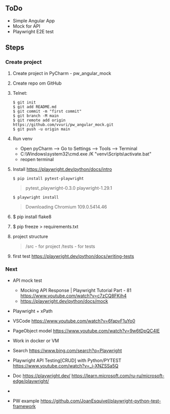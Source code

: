 ## ToDo
- Simple Angular App
- Mock for API
- Playwright E2E test


## Steps
### Create project
1. Create project in PyCharm - pw_angular_mock
2. Create repo om GitHub
3. Telnet:
    ```
    $ git init
    $ git add README.md
    $ git commit -m "first commit"
    $ git branch -M main
    $ git remote add origin https://github.com/vvuri/pw_angular_mock.git
    $ git push -u origin main
    ```    
4. Run venv
   - Open pyCharm --> Go to Settings --> Tools --> Terminal
   - C:\Windows\system32\cmd.exe /K  "venv\Scripts\activate.bat"
   - reopen terminal	
5. Install https://playwright.dev/python/docs/intro

   ``` $ pip install pytest-playwright ```
    > pytest_playwright-0.3.0
    > playwright-1.29.1
    
   ```$ playwright install```    
    > Downloading Chromium 109.0.5414.46 
6. $ pip install flake8
7. $ pip freeze > requirements.txt 	
8. project structure
    > /src - for project
      /tests - for tests
9. first test
    https://playwright.dev/python/docs/writing-tests

### Next

- API mock test
    - Mocking API Response | Playwright Tutorial Part - 81
        https://www.youtube.com/watch?v=c7zCQ8FKih4
    - https://playwright.dev/python/docs/mock

- Playwright + xPath

- VSCode
    https://www.youtube.com/watch?v=6fapvF1uYo0

- PageObject model
    https://www.youtube.com/watch?v=9w6tDpQC4lE

- Work in docker or VM

- Search 
    https://www.bing.com/search?q=Playwright

- Playwright API Testing[CRUD] with Python/PYTEST
    https://www.youtube.com/watch?v=_i-XNZSSa5Q

- Doc
    https://playwright.dev/
    https://learn.microsoft.com/ru-ru/microsoft-edge/playwright/
- 
- PW example
    https://github.com/JoanEsquivel/playwright-python-test-framework

